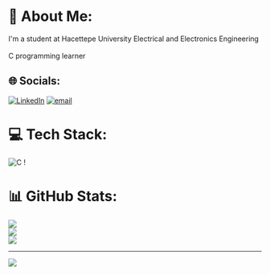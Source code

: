 # 💫 About Me:
I'm a student at Hacettepe University Electrical and Electronics Engineering<br><br>C programming learner


## 🌐 Socials:
[![LinkedIn](https://img.shields.io/badge/LinkedIn-%230077B5.svg?logo=linkedin&logoColor=white)](https://www.linkedin.com/in/muhammed-enes-de%C4%9Fer-756983294?utm_source=share&utm_campaign=share_via&utm_content=profile&utm_medium=android_app)
 [![email](https://img.shields.io/badge/Email-D14836?logo=gmail&logoColor=white)](mailto:ensdgr2536@gmail.com) 

# 💻 Tech Stack:
![C](https://img.shields.io/badge/c-%2300599C.svg?style=flat-square&logo=c&logoColor=white) !

# 📊 GitHub Stats:
![](https://github-readme-stats.vercel.app/api?username=EnesDeger&theme=dark&hide_border=false&include_all_commits=true&count_private=false)<br/>
![](https://nirzak-streak-stats.vercel.app/?user=EnesDeger&theme=dark&hide_border=false)<br/>
![](https://github-readme-stats.vercel.app/api/top-langs/?username=EnesDeger&theme=dark&hide_border=false&include_all_commits=true&count_private=false&layout=compact)

---
[![](https://visitcount.itsvg.in/api?id=EnesDeger&icon=0&color=0)](https://visitcount.itsvg.in)

<!-- Proudly created with GPRM ( https://gprm.itsvg.in ) -->
